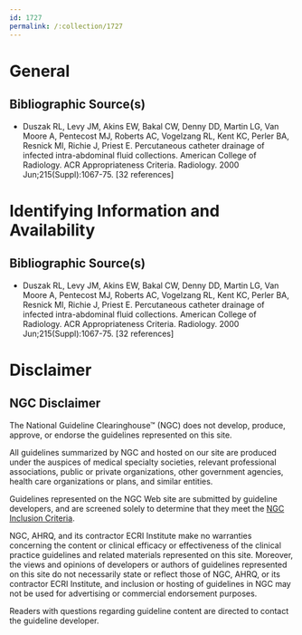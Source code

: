 ```yaml
---
id: 1727
permalink: /:collection/1727
---
```


# General

## Bibliographic Source(s)

- Duszak RL, Levy JM, Akins EW, Bakal CW, Denny DD, Martin LG, Van Moore A, Pentecost MJ, Roberts AC, Vogelzang RL, Kent KC, Perler BA, Resnick MI, Richie J, Priest E. Percutaneous catheter drainage of infected intra-abdominal fluid collections. American College of Radiology. ACR Appropriateness Criteria. Radiology. 2000 Jun;215(Suppl):1067-75. [32 references]

# Identifying Information and Availability

## Bibliographic Source(s)

- Duszak RL, Levy JM, Akins EW, Bakal CW, Denny DD, Martin LG, Van Moore A, Pentecost MJ, Roberts AC, Vogelzang RL, Kent KC, Perler BA, Resnick MI, Richie J, Priest E. Percutaneous catheter drainage of infected intra-abdominal fluid collections. American College of Radiology. ACR Appropriateness Criteria. Radiology. 2000 Jun;215(Suppl):1067-75. [32 references]

# Disclaimer

## NGC Disclaimer

The National Guideline Clearinghouse™ (NGC) does not develop, produce, approve, or endorse the guidelines represented on this site.

All guidelines summarized by NGC and hosted on our site are produced under the auspices of medical specialty societies, relevant professional associations, public or private organizations, other government agencies, health care organizations or plans, and similar entities.

Guidelines represented on the NGC Web site are submitted by guideline developers, and are screened solely to determine that they meet the [NGC Inclusion Criteria](/help-and-about/summaries/inclusion-criteria).

NGC, AHRQ, and its contractor ECRI Institute make no warranties concerning the content or clinical efficacy or effectiveness of the clinical practice guidelines and related materials represented on this site. Moreover, the views and opinions of developers or authors of guidelines represented on this site do not necessarily state or reflect those of NGC, AHRQ, or its contractor ECRI Institute, and inclusion or hosting of guidelines in NGC may not be used for advertising or commercial endorsement purposes.

Readers with questions regarding guideline content are directed to contact the guideline developer.

